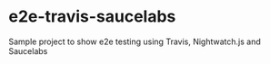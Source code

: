 # e2e-travis-saucelabs
Sample project to show e2e testing using Travis, Nightwatch.js and Saucelabs
